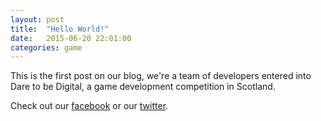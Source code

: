 ```yaml
---
layout: post
title:  "Hello World!"
date:   2015-06-20 22:01:00
categories: game
---
```

This is the first post on our blog, we're a team of developers entered into
Dare to be Digital, a game development competition in Scotland.

Check out our [facebook][facebook] or our [twitter][twitter].

[facebook]:  https://facebook.com/teamsunbear
[twitter]:   https://twitter.com/teamsunbear
